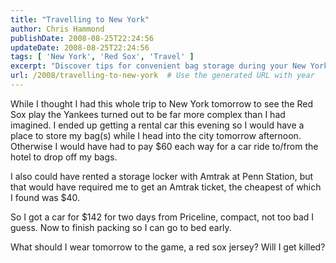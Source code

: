 ```yaml
---
title: "Travelling to New York"
author: Chris Hammond
publishDate: 2008-08-25T22:24:56
updateDate: 2008-08-25T22:24:56
tags: [ 'New York', 'Red Sox', 'Travel' ]
excerpt: "Discover tips for convenient bag storage during your New York trip, including rental car options and Amtrak lockers at Penn Station. #TravelHacks"
url: /2008/travelling-to-new-york  # Use the generated URL with year
---
```

<p>While I thought I had this whole trip to New York tomorrow to see the Red Sox play the Yankees turned out to be far more complex than I had imagined. I ended up getting a rental car this evening so&#160;I would have a place to store my bag(s) while I head into the city tomorrow afternoon. Otherwise I would have had to pay $60 each way for a car ride to/from the hotel to drop off my bags.</p> <p>I also could have rented a storage locker with Amtrak at Penn Station, but that would have required me to get an Amtrak ticket, the cheapest of which I found was $40.</p> <p>So I got a car for $142 for two days from Priceline, compact, not too bad I guess. Now to finish packing so I can go to bed early.</p> <p>What should I wear tomorrow to the game, a red sox jersey? Will I get killed?</p> <p>&#160;</p>


